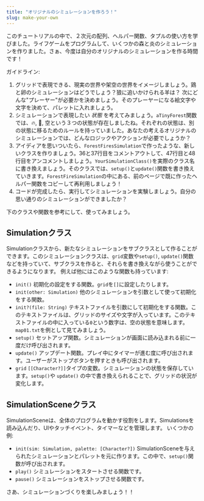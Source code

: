 ```yaml
---
title: "オリジナルのシミュレーションを作ろう！"
slug: make-your-own
---
```


このチュートリアルの中で、２次元の配列、ヘルパー関数、タプルの使い方を学びました。ライフゲームをプログラムして、いくつかの森と炎のシミュレーションを作りました。さぁ、今度は自分のオリジナルのシミュレーションを作る時間です！

ガイドライン:

1. グリッドで表現できる、現実の世界や架空の世界をイメージしましょう。鶏と卵のシミュレーションはどうでしょう？狼に追いかけられる羊は？
次にどんな"プレーヤー"が必要かを決めましょう。そのプレーヤーになる絵文字や文字を決めて、パレットに入れましょう。
2. シミュレーションで表現したい _状態_ を考えてみましょう。`aTinyForest`関数では、🔥, 🌲, 空という３つの状態が存在しましたね。それぞれの状態は、別の状態に移るためのルールを持っていました。あなたの考えるオリジナルのシミュレーションでは、どんなロジックやアクションが必要でしょうか？
3. アイディアを思いついたら、`ForestFiresSimulation`で作ったような、新しいクラスを作りましょう。36と37行目をコメントアウトして、47行目と48行目をアンコメントしましょう。`YourSimulationClass()`を実際のクラス名に書き換えましょう。そのクラスでは、`setup()`と`update()`関数を書き換えていきます。`ForestFireSimulation`の中にある、前のページで既に作ったヘルパー関数をコピーして再利用しましょう！
4. コードが完成したら、実行してシミュレーションを実験しましょう。自分の思い通りのシミュレーションができましたか？

下のクラスや関数を参考にして、使ってみましょう。

## Simulationクラス

Simulationクラスから、新たなシミュレーションをサブクラスとして作ることができます。このシミュレーションクラスは、`grid`変数や`setup()`, `update()`関数などを持っていて、サブクラスを作ると、それらを書き換えながら使うことができるようになります。
例えば他にはこのような関数も持っています:

- `init()` 初期化の設定をする関数。`grid`を`[]`に設定したりします。
- `init(other: Simulation)` 他のシミュレーションを引数として使って初期化をする関数。
- `init?(file: String)` テキストファイルを引数にして初期化をする関数。このテキストファイルは、グリッドのサイズや文字が入っています。このテキストファイルの中に入っている`0`という数字は、空の状態を意味します。`map01.txt`を例として見てみましょう。
- `setup()` セットアップ関数。シミュレーションが画面に読み込まれる前に一度だけ呼び出されます。
- `update()` アップデート関数。プレイ中にタイマーが進む度に呼び出されます。ユーザーがストップボタンを押すときも呼び出されます。
- `grid` `[[Character?]]`タイプの変数。シミュレーションの状態を保存しています。`setup()`や `update()` の中で書き換えられることで、グリッドの状況が変化します。

## SimulationSceneクラス

SimulationSceneは、全体のプログラムを動かす役割をします。Simulationsを読み込んだり、UIやタッチイベント、タイマーなどを管理します。
いくつかの例:

- `init(sim: Simulation, palette: [Character?])` SimulationSceneを与えられたシミュレーションとパレットを元に作ります。この中で、`setup()`関数が呼び出されます。
- `play()` シミュレーションをスタートさせる関数です。
- `pause()` シミュレーションをストップさせる関数です。

さあ、シミュレーションづくりを楽しみましょう！！

